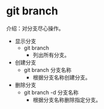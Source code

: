 # git branch
介绍：对分支尽心操作。
- 显示分支
    - git branch 
        - 列出所有分支。
- 创建分支
    - git branch 分支名称
        - 根据分支名称创建分支。
- 删除分支
    - git branch -d 分支名称
        - 根据分支名称删除指定分支。